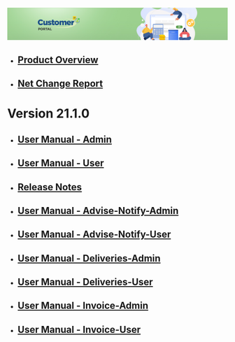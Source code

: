 ![LeanSwift Customer Portal](https://github.com/leanswift/leanswift.github.io/blob/LCP-147/Customerportal/src/images/customer-portal/front-end-user/CP_banner.jpg)

- ## [Product Overview](20.1.0/overview-supplier-portal.md)

- ## [Net Change Report](net-change-report.md)


# Version 21.1.0

- ## [User Manual - Admin](21.1.0/usermanual-supplierportal-admin.md)

- ## [User Manual - User](21.1.0/usermanual-supplierportal-user.md)

- ## [Release Notes](21.1.0/release-notes-21.1.0-supplier-portal.md)

- ## [User Manual - Advise-Notify-Admin](21.1.0/usermanual-supplierportal-advise-notify-admin.md)

- ## [User Manual - Advise-Notify-User](21.1.0/usermanual-supplierportal-advise-notify-user.md)

- ## [User Manual - Deliveries-Admin](21.1.0/usermanual-supplierportal-deliveries-admin.md)

- ## [User Manual - Deliveries-User](21.1.0/usermanual-supplierportal-deliveries-user.md)

- ## [User Manual - Invoice-Admin](21.1.0/usermanual-supplierportal-invoice-admin.md)

- ## [User Manual - Invoice-User](21.1.0/usermanual-supplierportal-invoice-user.md)
